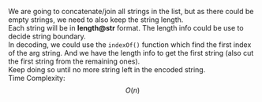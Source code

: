 We are going to concatenate/join all strings in the list, but as there could be empty strings, we need to also keep the string length.  
Each string will be in **length@str** format. The length info could be use to decide string boundary.  
In decoding, we could use the `indexOf()` function which find the first index of the arg string. And we have the length info to get the first string (also cut the first string from the remaining ones).  
Keep doing so until no more string left in the encoded string.  
Time Complexity: $$O(n)$$
